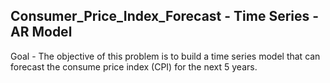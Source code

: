 ## Consumer_Price_Index_Forecast - Time Series - AR Model

Goal - The objective of this problem is to build a time series model that can forecast the consume price index (CPI) for the next 5 years.

